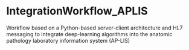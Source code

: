 # IntegrationWorkflow_APLIS
Workflow based on a Python-based server-client architecture and HL7 messaging to integrate deep-learning algorithms into the anatomic pathology laboratory information system (AP-LIS)
